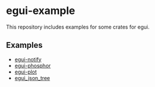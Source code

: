 # egui-example

This repository includes examples for some crates for egui.

## Examples

- [egui-notify](https://github.com/ItsEthra/egui-notify)
- [egui-phosphor](https://github.com/amPerl/egui-phosphor)
- [egui-plot](https://github.com/emilk/egui-plot)
- [egui_json_tree](https://github.com/dmackdev/egui_json_tree)
